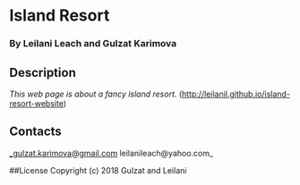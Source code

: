 # Island Resort

### By Leilani Leach and Gulzat Karimova

## Description
_This web page is about a fancy island resort._
(http://leilanil.github.io/island-resort-website)

## Contacts
_gulzat.karimova@gmail.com
leilanileach@yahoo.com_

##License
Copyright (c) 2018 Gulzat and Leilani
